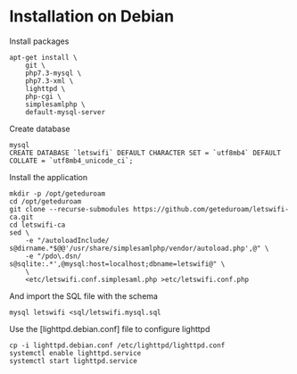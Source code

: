 # Installation on Debian

Install packages

	apt-get install \
		git \
		php7.3-mysql \
		php7.3-xml \
		lighttpd \
		php-cgi \
		simplesamlphp \
		default-mysql-server


Create database

	mysql
	CREATE DATABASE `letswifi` DEFAULT CHARACTER SET = `utf8mb4` DEFAULT COLLATE = `utf8mb4_unicode_ci`;


Install the application

	mkdir -p /opt/geteduroam
	cd /opt/geteduroam
	git clone --recurse-submodules https://github.com/geteduroam/letswifi-ca.git
	cd letswifi-ca
	sed \
		-e "/autoloadInclude/ s@dirname.*$@@'/usr/share/simplesamlphp/vendor/autoload.php',@" \
		-e "/pdo\.dsn/ s@sqlite:.*',@mysql:host=localhost;dbname=letswifi@" \
		\
		<etc/letswifi.conf.simplesaml.php >etc/letswifi.conf.php


And import the SQL file with the schema

	mysql letswifi <sql/letswifi.mysql.sql


Use the [lighttpd.debian.conf] file to configure lighttpd

	cp -i lighttpd.debian.conf /etc/lighttpd/lighttpd.conf
	systemctl enable lighttpd.service
	systemctl start lighttpd.service
